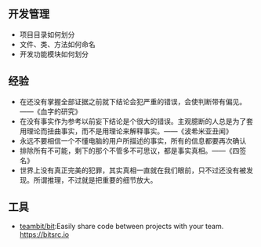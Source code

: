 ## 开发管理

* 项目目录如何划分
* 文件、类、方法如何命名
* 开发功能模块如何划分

## 经验

* 在还没有掌握全部证据之前就下结论会犯严重的错误，会使判断带有偏见。——《血字的研究》
* 在没有事实作为参考以前妄下结论是个很大的错误。主观臆断的人总是为了套用理论而扭曲事实，而不是用理论来解释事实。——《波希米亚丑闻》
* 永远不要相信一个不懂电脑的用户所描述的事实，所有的信息都要再次确认
* 排除所有不可能，剩下的那个不管多不可思议，都是事实真相。——《四签名》
* 世界上没有真正完美的犯罪，其实真相一直就在我们眼前，只不过还没有被发现。所谓推理，不过就是把重要的细节放大。

## 工具

* [teambit/bit](https://github.com/teambit/bit):Easily share code between projects with your team. https://bitsrc.io
